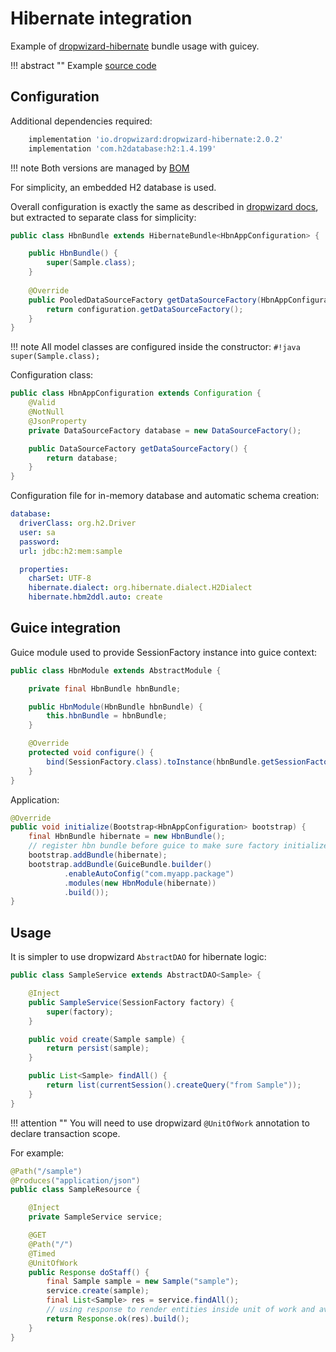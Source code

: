 # Hibernate integration

Example of [dropwizard-hibernate](https://www.dropwizard.io/en/release-2.0.x/manual/hibernate.html) bundle usage with guicey.

!!! abstract ""
    Example [source code](https://github.com/xvik/dropwizard-guicey-examples/tree/master/integration-hibernate)

## Configuration

Additional dependencies required:

```groovy
    implementation 'io.dropwizard:dropwizard-hibernate:2.0.2'
    implementation 'com.h2database:h2:1.4.199'
```  

!!! note
    Both versions are managed by [BOM](../extras/bom.md)

For simplicity, an embedded H2 database is used.

Overall configuration is exactly the same as described in [dropwizard docs](https://www.dropwizard.io/en/release-2.0.x/manual/hibernate.html), 
but extracted to separate class for simplicity:
 
```java
public class HbnBundle extends HibernateBundle<HbnAppConfiguration> {

    public HbnBundle() {
        super(Sample.class);
    }
    
    @Override
    public PooledDataSourceFactory getDataSourceFactory(HbnAppConfiguration configuration) {
        return configuration.getDataSourceFactory();
    }
}
```

!!! note
    All model classes are configured inside the constructor: `#!java super(Sample.class);`

Configuration class:
 
```java
public class HbnAppConfiguration extends Configuration {
    @Valid
    @NotNull
    @JsonProperty
    private DataSourceFactory database = new DataSourceFactory();

    public DataSourceFactory getDataSourceFactory() {
        return database;
    }
}
``` 

Configuration file for in-memory database and automatic schema creation:

```yaml
database:
  driverClass: org.h2.Driver
  user: sa
  password:
  url: jdbc:h2:mem:sample

  properties:
    charSet: UTF-8
    hibernate.dialect: org.hibernate.dialect.H2Dialect
    hibernate.hbm2ddl.auto: create
```
 
## Guice integration 
 
Guice module used to provide SessionFactory instance into guice context:

```java
public class HbnModule extends AbstractModule {

    private final HbnBundle hbnBundle;

    public HbnModule(HbnBundle hbnBundle) {
        this.hbnBundle = hbnBundle;
    }

    @Override
    protected void configure() {
        bind(SessionFactory.class).toInstance(hbnBundle.getSessionFactory());
    }
}
```

Application:

```java
@Override
public void initialize(Bootstrap<HbnAppConfiguration> bootstrap) {
    final HbnBundle hibernate = new HbnBundle();
    // register hbn bundle before guice to make sure factory initialized before guice context start
    bootstrap.addBundle(hibernate);
    bootstrap.addBundle(GuiceBundle.builder()
            .enableAutoConfig("com.myapp.package")
            .modules(new HbnModule(hibernate))
            .build());
}
```

## Usage

It is simpler to use dropwizard `AbstractDAO` for hibernate logic:

```java
public class SampleService extends AbstractDAO<Sample> {

    @Inject
    public SampleService(SessionFactory factory) {
        super(factory);
    }

    public void create(Sample sample) {
        return persist(sample);
    }

    public List<Sample> findAll() {
        return list(currentSession().createQuery("from Sample"));
    }
}
```

!!! attention ""
    You will need to use dropwizard `@UnitOfWork` annotation to declare transaction scope.
    
For example:
    
```java
@Path("/sample")
@Produces("application/json")
public class SampleResource {

    @Inject
    private SampleService service;

    @GET
    @Path("/")
    @Timed
    @UnitOfWork
    public Response doStaff() {
        final Sample sample = new Sample("sample");
        service.create(sample);
        final List<Sample> res = service.findAll();
        // using response to render entities inside unit of work and avoid lazy load exceptions
        return Response.ok(res).build();
    }
}
```    
